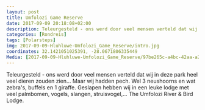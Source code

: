 ```yaml
---
layout: post
title: Umfolozi Game Reserve
date: 2017-09-09 20:18:08+02:00
description: Teleurgesteld - ons werd door veel mensen verteld dat wij in deze park heel veel dieren zouden zien... Maar wij hadden pech.  Wel 3 neushoorns en wat zebra's, buffels en 1 giraffe.  Geslapen hebben wij in een leuke lodge
categories: [Rondreis]
tags: [Polarsteps]
img: 2017-09-09-Hluhluwe-Umfolozi_Game_Reserve/intro.jpg
coordinates: 32.1421051025391, -28.0671806335449
Media: [2017-09-09-Hluhluwe-Umfolozi_Game_Reserve/97be265c-a4bc-42aa-a26e-be92c5759147_large_image.jpg, 2017-09-09-Hluhluwe-Umfolozi_Game_Reserve/438f304c-3c82-4030-b924-f8587eddcc0d_large_image.jpg, 2017-09-09-Hluhluwe-Umfolozi_Game_Reserve/45ac289d-2d27-4e03-ad73-9a8a2729363b_large_image.jpg, 2017-09-09-Hluhluwe-Umfolozi_Game_Reserve/76f2e5c1-25f7-423d-9f36-baf00d6616fc_large_image.jpg, 2017-09-09-Hluhluwe-Umfolozi_Game_Reserve/ed38968e-7a69-4309-afdf-3524cfdfe07a_large_image.jpg]
---
```

Teleurgesteld - ons werd door veel mensen verteld dat wij in deze park heel veel dieren zouden zien... Maar wij hadden pech. 
Wel 3 neushoorns en wat zebra's, buffels en 1 giraffe. 
Geslapen hebben wij in een leuke lodge met veel palmbomen, vogels, slangen, struisvogel,... The Umfolozi River & Bird Lodge.